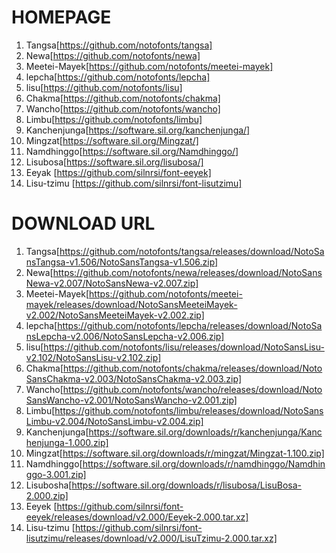 #  HOMEPAGE

1. Tangsa[https://github.com/notofonts/tangsa]
2. Newa[https://github.com/notofonts/newa]
3. Meetei-Mayek[https://github.com/notofonts/meetei-mayek]
4. lepcha[https://github.com/notofonts/lepcha]
5. lisu[https://github.com/notofonts/lisu]
6. Chakma[https://github.com/notofonts/chakma]
7. Wancho[https://github.com/notofonts/wancho]
8. Limbu[https://github.com/notofonts/limbu]
9. Kanchenjunga[https://software.sil.org/kanchenjunga/]
10. Mingzat[https://software.sil.org/Mingzat/]
11. Namdhinggo[https://software.sil.org/Namdhinggo/]
12. Lisubosa[https://software.sil.org/lisubosa/]
13. Eeyak [https://github.com/silnrsi/font-eeyek]
14. Lisu-tzimu [https://github.com/silnrsi/font-lisutzimu]

# DOWNLOAD URL

1. Tangsa[https://github.com/notofonts/tangsa/releases/download/NotoSansTangsa-v1.506/NotoSansTangsa-v1.506.zip] 
2. Newa[https://github.com/notofonts/newa/releases/download/NotoSansNewa-v2.007/NotoSansNewa-v2.007.zip]
3. Meetei-Mayek[https://github.com/notofonts/meetei-mayek/releases/download/NotoSansMeeteiMayek-v2.002/NotoSansMeeteiMayek-v2.002.zip] 
4. lepcha[https://github.com/notofonts/lepcha/releases/download/NotoSansLepcha-v2.006/NotoSansLepcha-v2.006.zip]
5. lisu[https://github.com/notofonts/lisu/releases/download/NotoSansLisu-v2.102/NotoSansLisu-v2.102.zip]
6. Chakma[https://github.com/notofonts/chakma/releases/download/NotoSansChakma-v2.003/NotoSansChakma-v2.003.zip]
7. Wancho[https://github.com/notofonts/wancho/releases/download/NotoSansWancho-v2.001/NotoSansWancho-v2.001.zip]
8. Limbu[https://github.com/notofonts/limbu/releases/download/NotoSansLimbu-v2.004/NotoSansLimbu-v2.004.zip]
9. Kanchenjunga[https://software.sil.org/downloads/r/kanchenjunga/Kanchenjunga-1.000.zip]
10. Mingzat[https://software.sil.org/downloads/r/mingzat/Mingzat-1.100.zip]
11. Namdhinggo[https://software.sil.org/downloads/r/namdhinggo/Namdhinggo-3.001.zip]
12. Lisubosha[https://software.sil.org/downloads/r/lisubosa/LisuBosa-2.000.zip]
13. Eeyek [https://github.com/silnrsi/font-eeyek/releases/download/v2.000/Eeyek-2.000.tar.xz]
14. Lisu-tzimu [https://github.com/silnrsi/font-lisutzimu/releases/download/v2.000/LisuTzimu-2.000.tar.xz]
